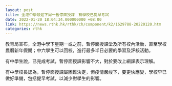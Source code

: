 ```yaml
---
layout: post
title: 全港中學最遲下周一暫停面授課　有學校已提早考試
date: 2022-01-20 18:04:34.000000000 +08:00
link: https://news.rthk.hk/rthk/ch/component/k2/1629788-20220120.htm
categories: rthk
---
```


教育局宣布，全港中學下星期一或之前，暫停面授課堂及所有校內活動，直至學校農曆新年假期；中六學生可以回校，進行最多半日必要的學習及評核活動。

有中學生說，已完成考試，暫停面授課影響不大，對於要改上網課表示理解。 

有中學校長認為，暫停面授課屬困難決定，但疫情嚴峻下，要更快應變，學校早已做好準備，包括提早考試，以減少對學生的影響。
